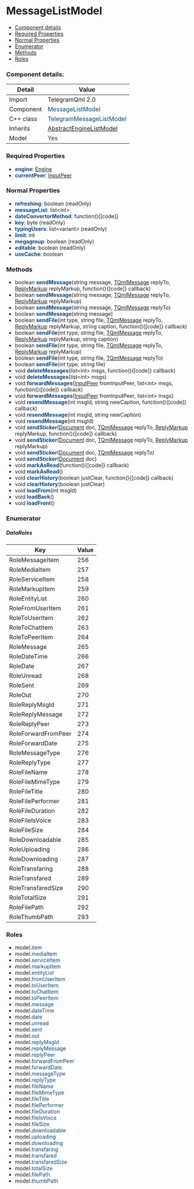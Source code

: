# MessageListModel

 * [Component details](#component-details)
 * [Required Properties](#required-properties)
 * [Normal Properties](#normal-properties)
 * [Enumerator](#enumerator)
 * [Methods](#methods)
 * [Roles](#roles)


### Component details:

|Detail|Value|
|------|-----|
|Import|TelegramQml 2.0|
|Component|<font color='#074885'>MessageListModel</font>|
|C++ class|<font color='#074885'>TelegramMessageListModel</font>|
|Inherits|<font color='#074885'>[AbstractEngineListModel](abstractenginelistmodel.md)</font>|
|Model|<font color='#074885'>Yes</font>|


### Required Properties

* <font color='#074885'><b>engine</b></font>: [Engine](engine.md)
* <font color='#074885'><b>currentPeer</b></font>: [InputPeer](https://github.com/Aseman-Land/libqtelegram-aseman-edition/blob/API51/telegram/documents/types/inputpeer.md)


### Normal Properties

* <font color='#074885'><b>refreshing</b></font>: boolean (readOnly)
* <font color='#074885'><b>messageList</b></font>: list&lt;int&gt;
* <font color='#074885'><b>dateConvertorMethod</b></font>: function(){[code]}
* <font color='#074885'><b>key</b></font>: byte (readOnly)
* <font color='#074885'><b>typingUsers</b></font>: list&lt;variant&gt; (readOnly)
* <font color='#074885'><b>limit</b></font>: int
* <font color='#074885'><b>megagroup</b></font>: boolean (readOnly)
* <font color='#074885'><b>editable</b></font>: boolean (readOnly)
* <font color='#074885'><b>useCache</b></font>: boolean


### Methods

 * boolean <font color='#074885'><b>sendMessage</b></font>(string message, [TQmlMessage](https://github.com/Aseman-Land/libqtelegram-aseman-edition/blob/API51/telegram/documents/types/tqmlmessage.md) replyTo, [ReplyMarkup](https://github.com/Aseman-Land/libqtelegram-aseman-edition/blob/API51/telegram/documents/types/replymarkup.md) replyMarkup, function(){[code]} callback)
 * boolean <font color='#074885'><b>sendMessage</b></font>(string message, [TQmlMessage](https://github.com/Aseman-Land/libqtelegram-aseman-edition/blob/API51/telegram/documents/types/tqmlmessage.md) replyTo, [ReplyMarkup](https://github.com/Aseman-Land/libqtelegram-aseman-edition/blob/API51/telegram/documents/types/replymarkup.md) replyMarkup)
 * boolean <font color='#074885'><b>sendMessage</b></font>(string message, [TQmlMessage](https://github.com/Aseman-Land/libqtelegram-aseman-edition/blob/API51/telegram/documents/types/tqmlmessage.md) replyTo)
 * boolean <font color='#074885'><b>sendMessage</b></font>(string message)
 * boolean <font color='#074885'><b>sendFile</b></font>(int type, string file, [TQmlMessage](https://github.com/Aseman-Land/libqtelegram-aseman-edition/blob/API51/telegram/documents/types/tqmlmessage.md) replyTo, [ReplyMarkup](https://github.com/Aseman-Land/libqtelegram-aseman-edition/blob/API51/telegram/documents/types/replymarkup.md) replyMarkup, string caption, function(){[code]} callback)
 * boolean <font color='#074885'><b>sendFile</b></font>(int type, string file, [TQmlMessage](https://github.com/Aseman-Land/libqtelegram-aseman-edition/blob/API51/telegram/documents/types/tqmlmessage.md) replyTo, [ReplyMarkup](https://github.com/Aseman-Land/libqtelegram-aseman-edition/blob/API51/telegram/documents/types/replymarkup.md) replyMarkup, string caption)
 * boolean <font color='#074885'><b>sendFile</b></font>(int type, string file, [TQmlMessage](https://github.com/Aseman-Land/libqtelegram-aseman-edition/blob/API51/telegram/documents/types/tqmlmessage.md) replyTo, [ReplyMarkup](https://github.com/Aseman-Land/libqtelegram-aseman-edition/blob/API51/telegram/documents/types/replymarkup.md) replyMarkup)
 * boolean <font color='#074885'><b>sendFile</b></font>(int type, string file, [TQmlMessage](https://github.com/Aseman-Land/libqtelegram-aseman-edition/blob/API51/telegram/documents/types/tqmlmessage.md) replyTo)
 * boolean <font color='#074885'><b>sendFile</b></font>(int type, string file)
 * void <font color='#074885'><b>deleteMessages</b></font>(list&lt;int&gt; msgs, function(){[code]} callback)
 * void <font color='#074885'><b>deleteMessages</b></font>(list&lt;int&gt; msgs)
 * void <font color='#074885'><b>forwardMessages</b></font>([InputPeer](https://github.com/Aseman-Land/libqtelegram-aseman-edition/blob/API51/telegram/documents/types/inputpeer.md) fromInputPeer, list&lt;int&gt; msgs, function(){[code]} callback)
 * void <font color='#074885'><b>forwardMessages</b></font>([InputPeer](https://github.com/Aseman-Land/libqtelegram-aseman-edition/blob/API51/telegram/documents/types/inputpeer.md) fromInputPeer, list&lt;int&gt; msgs)
 * void <font color='#074885'><b>resendMessage</b></font>(int msgId, string newCaption, function(){[code]} callback)
 * void <font color='#074885'><b>resendMessage</b></font>(int msgId, string newCaption)
 * void <font color='#074885'><b>resendMessage</b></font>(int msgId)
 * void <font color='#074885'><b>sendSticker</b></font>([Document](https://github.com/Aseman-Land/libqtelegram-aseman-edition/blob/API51/telegram/documents/types/document.md) doc, [TQmlMessage](https://github.com/Aseman-Land/libqtelegram-aseman-edition/blob/API51/telegram/documents/types/tqmlmessage.md) replyTo, [ReplyMarkup](https://github.com/Aseman-Land/libqtelegram-aseman-edition/blob/API51/telegram/documents/types/replymarkup.md) replyMarkup, function(){[code]} callback)
 * void <font color='#074885'><b>sendSticker</b></font>([Document](https://github.com/Aseman-Land/libqtelegram-aseman-edition/blob/API51/telegram/documents/types/document.md) doc, [TQmlMessage](https://github.com/Aseman-Land/libqtelegram-aseman-edition/blob/API51/telegram/documents/types/tqmlmessage.md) replyTo, [ReplyMarkup](https://github.com/Aseman-Land/libqtelegram-aseman-edition/blob/API51/telegram/documents/types/replymarkup.md) replyMarkup)
 * void <font color='#074885'><b>sendSticker</b></font>([Document](https://github.com/Aseman-Land/libqtelegram-aseman-edition/blob/API51/telegram/documents/types/document.md) doc, [TQmlMessage](https://github.com/Aseman-Land/libqtelegram-aseman-edition/blob/API51/telegram/documents/types/tqmlmessage.md) replyTo)
 * void <font color='#074885'><b>sendSticker</b></font>([Document](https://github.com/Aseman-Land/libqtelegram-aseman-edition/blob/API51/telegram/documents/types/document.md) doc)
 * void <font color='#074885'><b>markAsRead</b></font>(function(){[code]} callback)
 * void <font color='#074885'><b>markAsRead</b></font>()
 * void <font color='#074885'><b>clearHistory</b></font>(boolean justClear, function(){[code]} callback)
 * void <font color='#074885'><b>clearHistory</b></font>(boolean justClear)
 * void <font color='#074885'><b>loadFrom</b></font>(int msgId)
 * void <font color='#074885'><b>loadBack</b></font>()
 * void <font color='#074885'><b>loadFront</b></font>()



### Enumerator


##### DataRoles

|Key|Value|
|---|-----|
|RoleMessageItem|256|
|RoleMediaItem|257|
|RoleServiceItem|258|
|RoleMarkupItem|259|
|RoleEntityList|260|
|RoleFromUserItem|261|
|RoleToUserItem|262|
|RoleToChatItem|263|
|RoleToPeerItem|264|
|RoleMessage|265|
|RoleDateTime|266|
|RoleDate|267|
|RoleUnread|268|
|RoleSent|269|
|RoleOut|270|
|RoleReplyMsgId|271|
|RoleReplyMessage|272|
|RoleReplyPeer|273|
|RoleForwardFromPeer|274|
|RoleForwardDate|275|
|RoleMessageType|276|
|RoleReplyType|277|
|RoleFileName|278|
|RoleFileMimeType|279|
|RoleFileTitle|280|
|RoleFilePerformer|281|
|RoleFileDuration|282|
|RoleFileIsVoice|283|
|RoleFileSize|284|
|RoleDownloadable|285|
|RoleUploading|286|
|RoleDownloading|287|
|RoleTransfaring|288|
|RoleTransfared|289|
|RoleTransfaredSize|290|
|RoleTotalSize|291|
|RoleFilePath|292|
|RoleThumbPath|293|


### Roles

 * model.<font color='#074885'>item</font>
 * model.<font color='#074885'>mediaItem</font>
 * model.<font color='#074885'>serviceItem</font>
 * model.<font color='#074885'>markupItem</font>
 * model.<font color='#074885'>entityList</font>
 * model.<font color='#074885'>fromUserItem</font>
 * model.<font color='#074885'>toUserItem</font>
 * model.<font color='#074885'>toChatItem</font>
 * model.<font color='#074885'>toPeerItem</font>
 * model.<font color='#074885'>message</font>
 * model.<font color='#074885'>dateTime</font>
 * model.<font color='#074885'>date</font>
 * model.<font color='#074885'>unread</font>
 * model.<font color='#074885'>sent</font>
 * model.<font color='#074885'>out</font>
 * model.<font color='#074885'>replyMsgId</font>
 * model.<font color='#074885'>replyMessage</font>
 * model.<font color='#074885'>replyPeer</font>
 * model.<font color='#074885'>forwardFromPeer</font>
 * model.<font color='#074885'>forwardDate</font>
 * model.<font color='#074885'>messageType</font>
 * model.<font color='#074885'>replyType</font>
 * model.<font color='#074885'>fileName</font>
 * model.<font color='#074885'>fileMimeType</font>
 * model.<font color='#074885'>fileTitle</font>
 * model.<font color='#074885'>filePerformer</font>
 * model.<font color='#074885'>fileDuration</font>
 * model.<font color='#074885'>fileIsVoice</font>
 * model.<font color='#074885'>fileSize</font>
 * model.<font color='#074885'>downloadable</font>
 * model.<font color='#074885'>uploading</font>
 * model.<font color='#074885'>downloading</font>
 * model.<font color='#074885'>transfaring</font>
 * model.<font color='#074885'>transfared</font>
 * model.<font color='#074885'>transfaredSize</font>
 * model.<font color='#074885'>totalSize</font>
 * model.<font color='#074885'>filePath</font>
 * model.<font color='#074885'>thumbPath</font>
